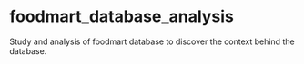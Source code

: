 # foodmart_database_analysis
Study and analysis of foodmart database to discover the context behind the database.
